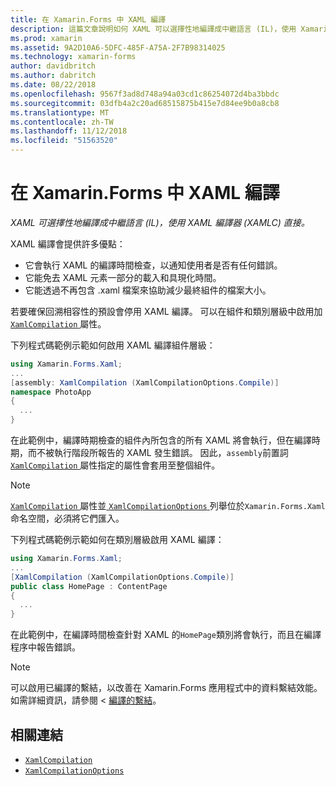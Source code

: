 ```yaml
---
title: 在 Xamarin.Forms 中 XAML 編譯
description: 這篇文章說明如何 XAML 可以選擇性地編譯成中繼語言 (IL)，使用 Xamarin.Forms XAML 編譯器 (XAMLC) 直接。
ms.prod: xamarin
ms.assetid: 9A2D10A6-5DFC-485F-A75A-2F7B98314025
ms.technology: xamarin-forms
author: davidbritch
ms.author: dabritch
ms.date: 08/22/2018
ms.openlocfilehash: 9567f3ad8d748a94a03cd1c86254072d4ba3bbdc
ms.sourcegitcommit: 03dfb4a2c20ad68515875b415e7d84ee9b0a8cb8
ms.translationtype: MT
ms.contentlocale: zh-TW
ms.lasthandoff: 11/12/2018
ms.locfileid: "51563520"
---
```

# <a name="xaml-compilation-in-xamarinforms"></a>在 Xamarin.Forms 中 XAML 編譯

_XAML 可選擇性地編譯成中繼語言 (IL)，使用 XAML 編譯器 (XAMLC) 直接。_

XAML 編譯會提供許多優點：

- 它會執行 XAML 的編譯時間檢查，以通知使用者是否有任何錯誤。
- 它能免去 XAML 元素一部分的載入和具現化時間。
- 它能透過不再包含 .xaml 檔案來協助減少最終組件的檔案大小。

若要確保回溯相容性的預設會停用 XAML 編譯。 可以在組件和類別層級中啟用加[ `XamlCompilation` ](xref:Xamarin.Forms.Xaml.XamlCompilationAttribute)屬性。

下列程式碼範例示範如何啟用 XAML 編譯組件層級：

```csharp
using Xamarin.Forms.Xaml;
...
[assembly: XamlCompilation (XamlCompilationOptions.Compile)]
namespace PhotoApp
{
  ...
}
```

在此範例中，編譯時期檢查的組件內所包含的所有 XAML 將會執行，但在編譯時期，而不被執行階段所報告的 XAML 發生錯誤。 因此，`assembly`前置詞[ `XamlCompilation` ](xref:Xamarin.Forms.Xaml.XamlCompilationAttribute)屬性指定的屬性會套用至整個組件。

> [!NOTE]
> [ `XamlCompilation` ](xref:Xamarin.Forms.Xaml.XamlCompilationAttribute)屬性並[ `XamlCompilationOptions` ](xref:Xamarin.Forms.Xaml.XamlCompilationOptions)列舉位於`Xamarin.Forms.Xaml`命名空間，必須將它們匯入。

下列程式碼範例示範如何在類別層級啟用 XAML 編譯：

```csharp
using Xamarin.Forms.Xaml;
...
[XamlCompilation (XamlCompilationOptions.Compile)]
public class HomePage : ContentPage
{
  ...
}
```

在此範例中，在編譯時間檢查針對 XAML 的`HomePage`類別將會執行，而且在編譯程序中報告錯誤。

> [!NOTE]
> 可以啟用已編譯的繫結，以改善在 Xamarin.Forms 應用程式中的資料繫結效能。 如需詳細資訊，請參閱 <<c0> [ 編譯的繫結](~/xamarin-forms/app-fundamentals/data-binding/compiled-bindings.md)。

## <a name="related-links"></a>相關連結

- [`XamlCompilation`](xref:Xamarin.Forms.Xaml.XamlCompilationAttribute)
- [`XamlCompilationOptions`](xref:Xamarin.Forms.Xaml.XamlCompilationOptions)
